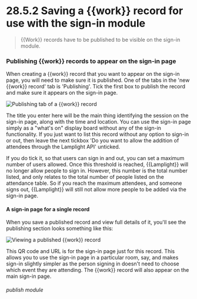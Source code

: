 # 28.5.2 Saving a {{work}} record for use with the sign-in module

> {{Work}} records have to be published to be visible on the sign-in module.

### Publishing {{work}} records to appear on the sign-in page

When creating a {{work}} record that you want to appear on the sign-in page, you will need to make sure it is published.  One of the tabs in the 'new {{work}} record' tab is 'Publishing'.  Tick the first box to publish the record and make sure it appears on the sign-in page.

![Publishing tab of a {{work}} record](28.5.2a.png)

The title you enter here will be the main thing identifying the session on the sign-in page, along with the time and location.  You can use the sign-in page simply as a "what's on" display board without any of the sign-in functionality.  If you just want to list this record without any option to sign-in or out, then leave the next tickbox 'Do you want to allow the addition of attendees through the Lamplight API' unticked.

If you do tick it, so that users can sign in and out, you can set a maximum number of users allowed.  Once this threshold is reached, {{Lamplight}} will no longer allow people to sign in.  However, this number is the total number listed, and only relates to the total number of people listed on the attendance table.  So if you reach the maximum attendees, and someone signs out, {{Lamplight}} will still not allow more people to be added via the sign-in page.

#### A sign-in page for a single record

When you save a published record and view full details of it, you'll see the publishing section looks something like this:

![Viewing a published {{work}} record](28.5.2b.png)

This QR code and URL is for the sign-in page just for this record.  This allows you to use the sign-in page in a particular room, say, and makes sign-in slightly simpler as the person signing in doesn't need to choose which event they are attending.  The {{work}} record will also appear on the main sign-in page.

###### publish module

